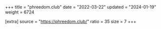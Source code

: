 +++
title = "phreedom.club"
date = "2022-03-22"
updated = "2024-01-19"
weight = 6724

[extra]
source = "https://phreedom.club/"
ratio = 35
size = 7
+++
